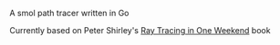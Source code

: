 A smol path tracer written in Go

Currently based on Peter Shirley's [Ray Tracing in One Weekend](https://raytracing.github.io) book